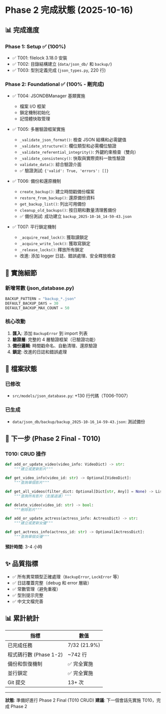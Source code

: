 # Phase 2 完成狀態 (2025-10-16)

## 📊 完成進度

### Phase 1: Setup ✅ (100%)
- ✅ T001: filelock 3.18.0 安裝
- ✅ T002: 目錄結構建立 (`data/json_db/` 和 `backup/`)
- ✅ T003: 型別定義完成 (`json_types.py`, 220 行)

### Phase 2: Foundational ✅ (100% - 剛完成)
- ✅ T004: JSONDBManager 基類實施
  - 檔案 I/O 框架
  - 鎖定機制初始化
  - 記憶體快取管理
  
- ✅ T005: 多層驗證框架實施
  - `_validate_json_format()`: 檢查 JSON 結構和必需鍵值
  - `_validate_structure()`: 欄位類型和必需欄位驗證
  - `_validate_referential_integrity()`: 外鍵約束檢查（雙向）
  - `_validate_consistency()`: 快取與實際資料一致性驗證
  - `validate_data()`: 綜合驗證介面
  - ✅ 驗證測試: `{'valid': True, 'errors': []}`

- ✅ T006: 備份和還原機制
  - `create_backup()`: 建立時間戳備份檔案
  - `restore_from_backup()`: 還原備份資料
  - `get_backup_list()`: 列出可用備份
  - `cleanup_old_backups()`: 按日期和數量清理舊備份
  - ✅ 備份測試: 成功建立 `backup_2025-10-16_14-59-43.json`

- ✅ T007: 平行鎖定機制
  - `_acquire_read_lock()`: 獲取讀鎖定
  - `_acquire_write_lock()`: 獲取寫鎖定
  - `_release_locks()`: 釋放所有鎖定
  - 改進: 添加 logger 日誌、錯誤處理、安全釋放檢查

## 📝 實施細節

### 新增常數 (json_database.py)
```python
BACKUP_PATTERN = "backup_*.json"
DEFAULT_BACKUP_DAYS = 30
DEFAULT_BACKUP_MAX_COUNT = 50
```

### 核心改動
1. **匯入**: 添加 `BackupError` 到 import 列表
2. **驗證層**: 完整的 4 層驗證框架（已驗證功能）
3. **備份邏輯**: 時間戳命名、自動清理、還原驗證
4. **鎖定**: 改進的日誌和錯誤處理

## 📂 檔案狀態

### 已修改
- `src/models/json_database.py`: +130 行代碼（T006-T007）

### 已生成
- `data/json_db/backup/backup_2025-10-16_14-59-43.json`: 測試備份

## 🎯 下一步 (Phase 2 Final - T010)

### T010: CRUD 操作
```python
def add_or_update_video(video_info: VideoDict) -> str:
    """建立或更新影片"""

def get_video_info(video_id: str) -> Optional[VideoDict]:
    """查詢單個影片"""

def get_all_videos(filter_dict: Optional[Dict[str, Any]] = None) -> List[VideoDict]:
    """查詢所有影片（支援過濾）"""

def delete_video(video_id: str) -> bool:
    """刪除影片"""

def add_or_update_actress(actress_info: ActressDict) -> str:
    """建立或更新女優"""

def get_actress_info(actress_id: str) -> Optional[ActressDict]:
    """查詢單個女優"""
```

**預計時間**: 3-4 小時

## ✨ 品質指標

- ✅ 所有異常類型正確處理（`BackupError`, `LockError` 等）
- ✅ 日誌覆蓋完整（debug 和 error 層級）
- ✅ 常數管理（避免重複）
- ✅ 型別提示完整
- ✅ 中文文檔完善

## 📊 累計統計

| 指標 | 數值 |
|------|------|
| 已完成任務 | 7/32 (21.9%) |
| 程式碼行數 (Phase 1-2) | ~742 行 |
| 備份和恢復機制 | ✅ 完全實施 |
| 並行鎖定 | ✅ 完全實施 |
| Git 提交 | 13+ 次 |

---
**狀態**: 準備好進行 Phase 2 Final (T010 CRUD)
**建議**: 下一個會話先實施 T010，完成 Phase 2
